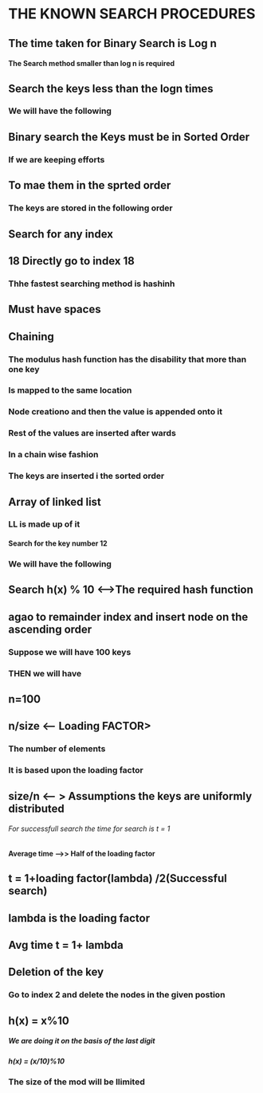 # THE KNOWN SEARCH PROCEDURES
## The time taken for Binary Search is Log n
#### The Search method smaller than log n is required

## Search the keys less than the logn times


### We will have the following 

## Binary search the Keys must be in Sorted Order

### If we are keeping efforts
## To mae them in the sprted order


### The keys are stored in the following order

## Search for any index
## 18 Directly go to index 18


### Thhe fastest searching method is hashinh

##  Must have spaces  


## Chaining 

### The modulus hash function has the disability that more than one key
### Is mapped to the same location


###  Node creationo and then the value is appended onto it

### Rest of the values are inserted after wards
### In a chain wise fashion

### The keys are inserted i the sorted order
 

## Array of linked list
### LL is made up of it

#### Search for the key number 12
### We will have the following

## Search h(x) % 10 <-->The required hash function
## agao to remainder index and insert node on the ascending order


### Suppose we will have 100 keys 
### THEN we will have

## n=100
## n/size <-- Loading FACTOR>


### The  number of elements 

### It is based upon the loading factor

## size/n <-- > Assumptions the keys are uniformly distributed

###### For successfull search the time for search is t = 1


#### Average time -->> Half of the loading factor

## t = 1+loading factor(lambda) /2(Successful search)
## lambda is the loading factor


## Avg time t = 1+ lambda

## Deletion of the key 

### Go to index 2 and delete the nodes in the given postion

## h(x) = x%10
##### We are doing it on the basis of the last digit
##### h(x) = (x/10)%10
### The size of the mod will be llimited 

###
##
